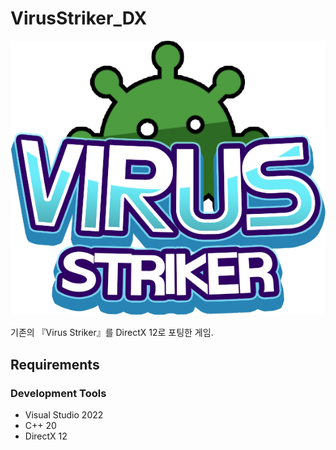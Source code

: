 # VirusStriker_DX
![Virus Striker](./Resources/Sprites/GUI/Sprite_Logo.png)


기존의 『Virus Striker』를 DirectX 12로 포팅한 게임.
## Requirements
### Development Tools
* Visual Studio 2022
* C++ 20
* DirectX 12
